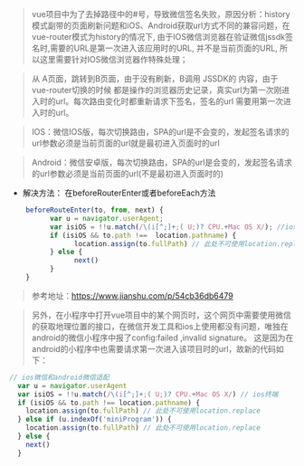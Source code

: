 > vue项目中为了去掉路径中的#号，导致微信签名失败，原因分析：history模式副带的页面刷新问题和iOS、Android获取url方式不同的兼容问题，在vue-router模式为history的情况下, 由于IOS微信浏览器在验证微信jssdk签名时,需要的URL是第一次进入该应用时的URL, 并不是当前页面的URL, 所以这里需要针对IOS微信浏览器作特殊处理；

> 从 A页面，跳转到B页面，由于没有刷新，B调用 JSSDK的 内容，由于vue-router切换的时候 都是操作的浏览器历史记录，真实url为第一次刚进入时的url。每次路由变化时都重新请求下签名，签名的url 需要用第一次进入时的url。

>IOS：微信IOS版，每次切换路由，SPA的url是不会变的，发起签名请求的url参数必须是当前页面的url就是最初进入页面时的url

>Android：微信安卓版，每次切换路由，SPA的url是会变的，发起签名请求的url参数必须是当前页面的url(不是最初进入页面时的)

- 解决方法：
在beforeRouterEnter或者beforeEach方法
```js
    beforeRouteEnter(to, from, next) {
          var u = navigator.userAgent;
          var isiOS = !!u.match(/\(i[^;]+;( U;)? CPU.+Mac OS X/); //ios终端
          if (isiOS && to.path !==  location.pathname) {
                location.assign(to.fullPath) // 此处不可使用location.replace
          } else {
                next()
          }
    } 
```

> 参考地址：https://www.jianshu.com/p/54cb36db6479

> 另外，在小程序中打开vue项目中的某个网页时，这个网页中需要使用微信的获取地理位置的接口，在微信开发工具和ios上使用都没有问题，唯独在android的微信小程序中报了config:failed ,invalid signature。
> 这是因为在android的小程序中也需要请求第一次进入该项目时的url，故新的代码如下：
```js
// ios微信和android微信适配
  var u = navigator.userAgent
  var isiOS = !!u.match(/\(i[^;]+;( U;)? CPU.+Mac OS X/) // ios终端
  if (isiOS && to.path !== location.pathname) {
    location.assign(to.fullPath) // 此处不可使用location.replace
  } else if (u.indexOf('miniProgram')) {
    location.assign(to.fullPath) // 此处不可使用location.replace
  } else {
    next()
  }
```